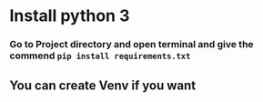 # Install python 3

### Go to Project directory and open terminal and give the commend `pip install requirements.txt`

## You can create Venv if you want